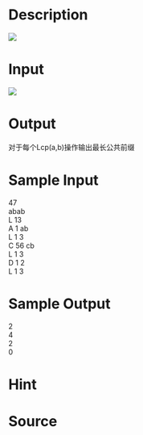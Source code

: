 
# Description

<div class="content"> <img border="0" src="source/bzoj/2105/img/aHR0cHM6Ly9seWRzeS5jb20vSnVkZ2VPbmxpbmUvaW1hZ2VzLzIxMDUuanBn.jpg"/> 
</div>

# Input

<div class="content"> <img border="0" src="source/bzoj/2105/img/aHR0cHM6Ly9seWRzeS5jb20vSnVkZ2VPbmxpbmUvaW1hZ2VzLzIxMDVfMi5qcGc=.jpg"/> 
</div>

# Output

<div class="content">对于每个Lcp(a,b)操作输出最长公共前缀</div>

# Sample Input

<div class="content"><span class="sampledata">47<br/>
abab<br/>
L 13<br/>
A 1 ab<br/>
L 1 3<br/>
C 56 cb<br/>
L 1 3<br/>
D 1 2<br/>
L 1 3</span></div>

# Sample Output

<div class="content"><span class="sampledata">2<br/>
4<br/>
2<br/>
0</span></div>

# Hint

<div class="content"><p></p></div>

# Source

<div class="content"><p><a href="problemset.php?search="></a></p></div>

